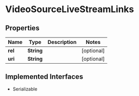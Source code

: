 

# VideoSourceLiveStreamLinks

## Properties

Name | Type | Description | Notes
------------ | ------------- | ------------- | -------------
**rel** | **String** |  |  [optional]
**uri** | **String** |  |  [optional]


## Implemented Interfaces

* Serializable



